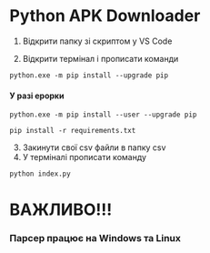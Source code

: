 # Python APK Downloader

1. Відкрити папку зі скриптом у VS Code

2. Відкрити термінал і прописати команди

```
python.exe -m pip install --upgrade pip
```

#### У разі ерорки

```
python.exe -m pip install --user --upgrade pip
```

```
pip install -r requirements.txt
```

3. Закинути свої csv файли в папку csv
4. У терміналі прописати команду

```
python index.py
```

# ВАЖЛИВО!!!

### Парсер працює на Windows та Linux

